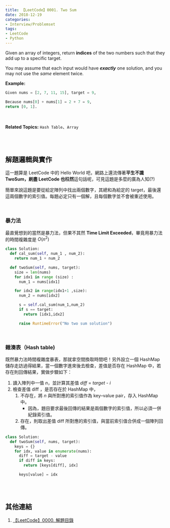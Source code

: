 ```yaml
---
title: 【LeetCode】0001. Two Sum
date: 2018-12-19
categories:
- Interview/Problemset
tags:
- LeetCode
- Python
---
```


Given an array of integers, return  **indices**  of the two numbers such that they add up to a specific target.

<!--more-->

You may assume that each input would have  **_exactly_**  one solution, and you may not use the  _same_  element twice.

**Example:**
```python
Given nums = [2, 7, 11, 15], target = 9,

Because nums[0] + nums[1] = 2 + 7 = 9,
return [0, 1].
```
<br>

**Related Topics:** `Hash Table`、`Array`

<br><br>

## 解題邏輯與實作
這一題算是 LeetCode 中的 Hello World 吧，網路上還流傳著**平生不識 TwoSum，刷盡 LeetCode 也枉然**這句話呢，可見這題是多麼的廣為人知(?)

簡單來說這題是要從給定陣列中找出兩個數字，其總和為給定的 target，最後還這兩個數字的索引值。每題必定只有一個解，且每個數字並不會被重述使用。

<br>

### 暴力法
最直覺想到的當然是暴力法，但果不其然 **Time Limit Exceeded**，畢竟用暴力法的時間複雜度是 $O(n^2)$

```python
class Solution:
  def cal_sum(self, num_1 , num_2):
    return num_1 + num_2

  def twoSum(self, nums, target):
    size = len(nums)
    for idx1 in range (size) :
      num_1 = nums[idx1]

    for idx2 in range(idx1+1 ,size):
      num_2 = nums[idx2]

      s = self.cal_sum(num_1,num_2)
      if s == target:
        return [idx1,idx2]

      raise RuntimeError("No two sum solution") 
```
<br>

### 雜湊表（Hash table)
既然暴力法時間複雜度暴表，那就拿空間換取時間吧！另外設立一個 HashMap 儲存走訪過得結果，當一個數字進來後去檢查，差值是否存在 HashMap 中，若存在則回傳結果，實做步驟如下：
1. 讀入陣列中一值 _n_，並計算其差值 _diff_ = _target_ - _i_
2. 檢查差值 diff ，是否存在於 HashMap 中，
	1. 不存在，將 _n_ 與所對應的索引值作為 key–value pair，存入 HashMap 中。
		- 因為，題目要求最後回傳的結果是兩個數字的索引值，所以必須一併紀錄索引值。
	2. 存在，則取出差值 diff 所對應的索引值，與當前索引值合併成一個陣列回傳。

```python
class Solution:
  def twoSum(self, nums, target):
    keys = {}
    for idx, value in enumerate(nums):
      diff = target - value
      if diff in keys:
        return [keys[diff], idx]

      keys[value] = idx
```

<br><br>

## 其他連結
1. [【LeetCode】0000. 解題目錄](/LeetCode-0000-Contents/)